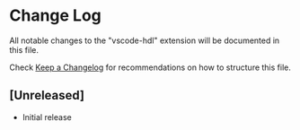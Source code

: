 # Change Log

All notable changes to the "vscode-hdl" extension will be documented in this file.

Check [Keep a Changelog](http://keepachangelog.com/) for recommendations on how to structure this file.

## [Unreleased]

- Initial release